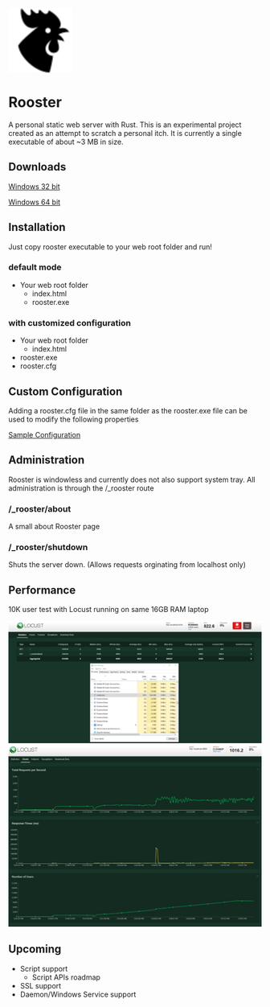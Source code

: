 <img src="./webroot/rooster.png" href="http://icons8.com/" alt="Rooster Personal Web Server" width="128"/>

# Rooster
A personal static web server with Rust. This is an experimental project created as an attempt to scratch a personal itch. It is currently a single executable of about ~3 MB in size.

## Downloads
[Windows 32 bit](./dist/rooster-win32.exe)

[Windows 64 bit](./dist/rooster-win64.exe)

## Installation
Just copy rooster executable to your web root folder and run!

### default mode
- Your web root folder
  - index.html
  - rooster.exe
  
### with customized configuration
- Your web root folder
  - index.html
- rooster.exe
- rooster.cfg

## Custom Configuration
Adding a rooster.cfg file in the same folder as the rooster.exe file can be used to modify the following properties

[Sample Configuration](rooster.cfg)

## Administration
Rooster is windowless and currently does not also support system tray. All administration is through the /_rooster route

### /_rooster/about
A small about Rooster page

### /_rooster/shutdown
Shuts the server down. (Allows requests orginating from localhost only)

## Performance
10K user test with Locust running on same 16GB RAM laptop

<img src="./performance/rooster-locust-perf-10kusers.PNG" width="640"/>

<img src="./performance/rooster-locust-perf-10kusers-c1.PNG" width="640"/>

## Upcoming
- Script support
  - Script APIs roadmap
- SSL support
- Daemon/Windows Service support
